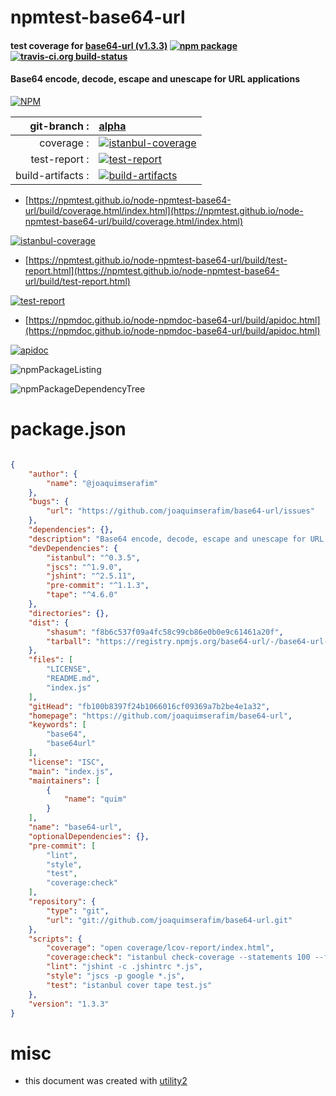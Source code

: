 # npmtest-base64-url

#### test coverage for  [base64-url (v1.3.3)](https://github.com/joaquimserafim/base64-url)  [![npm package](https://img.shields.io/npm/v/npmtest-base64-url.svg?style=flat-square)](https://www.npmjs.org/package/npmtest-base64-url) [![travis-ci.org build-status](https://api.travis-ci.org/npmtest/node-npmtest-base64-url.svg)](https://travis-ci.org/npmtest/node-npmtest-base64-url)

#### Base64 encode, decode, escape and unescape for URL applications

[![NPM](https://nodei.co/npm/base64-url.png?downloads=true&downloadRank=true&stars=true)](https://www.npmjs.com/package/base64-url)

| git-branch : | [alpha](https://github.com/npmtest/node-npmtest-base64-url/tree/alpha)|
|--:|:--|
| coverage : | [![istanbul-coverage](https://npmtest.github.io/node-npmtest-base64-url/build/coverage.badge.svg)](https://npmtest.github.io/node-npmtest-base64-url/build/coverage.html/index.html)|
| test-report : | [![test-report](https://npmtest.github.io/node-npmtest-base64-url/build/test-report.badge.svg)](https://npmtest.github.io/node-npmtest-base64-url/build/test-report.html)|
| build-artifacts : | [![build-artifacts](https://npmtest.github.io/node-npmtest-base64-url/glyphicons_144_folder_open.png)](https://github.com/npmtest/node-npmtest-base64-url/tree/gh-pages/build)|

- [https://npmtest.github.io/node-npmtest-base64-url/build/coverage.html/index.html](https://npmtest.github.io/node-npmtest-base64-url/build/coverage.html/index.html)

[![istanbul-coverage](https://npmtest.github.io/node-npmtest-base64-url/build/screenCapture.buildCi.browser.%252Ftmp%252Fbuild%252Fcoverage.lib.html.png)](https://npmtest.github.io/node-npmtest-base64-url/build/coverage.html/index.html)

- [https://npmtest.github.io/node-npmtest-base64-url/build/test-report.html](https://npmtest.github.io/node-npmtest-base64-url/build/test-report.html)

[![test-report](https://npmtest.github.io/node-npmtest-base64-url/build/screenCapture.buildCi.browser.%252Ftmp%252Fbuild%252Ftest-report.html.png)](https://npmtest.github.io/node-npmtest-base64-url/build/test-report.html)

- [https://npmdoc.github.io/node-npmdoc-base64-url/build/apidoc.html](https://npmdoc.github.io/node-npmdoc-base64-url/build/apidoc.html)

[![apidoc](https://npmdoc.github.io/node-npmdoc-base64-url/build/screenCapture.buildCi.browser.%252Ftmp%252Fbuild%252Fapidoc.html.png)](https://npmdoc.github.io/node-npmdoc-base64-url/build/apidoc.html)

![npmPackageListing](https://npmtest.github.io/node-npmtest-base64-url/build/screenCapture.npmPackageListing.svg)

![npmPackageDependencyTree](https://npmtest.github.io/node-npmtest-base64-url/build/screenCapture.npmPackageDependencyTree.svg)



# package.json

```json

{
    "author": {
        "name": "@joaquimserafim"
    },
    "bugs": {
        "url": "https://github.com/joaquimserafim/base64-url/issues"
    },
    "dependencies": {},
    "description": "Base64 encode, decode, escape and unescape for URL applications",
    "devDependencies": {
        "istanbul": "^0.3.5",
        "jscs": "^1.9.0",
        "jshint": "^2.5.11",
        "pre-commit": "^1.1.3",
        "tape": "^4.6.0"
    },
    "directories": {},
    "dist": {
        "shasum": "f8b6c537f09a4fc58c99cb86e0b0e9c61461a20f",
        "tarball": "https://registry.npmjs.org/base64-url/-/base64-url-1.3.3.tgz"
    },
    "files": [
        "LICENSE",
        "README.md",
        "index.js"
    ],
    "gitHead": "fb100b8397f24b1066016cf09369a7b2be4e1a32",
    "homepage": "https://github.com/joaquimserafim/base64-url",
    "keywords": [
        "base64",
        "base64url"
    ],
    "license": "ISC",
    "main": "index.js",
    "maintainers": [
        {
            "name": "quim"
        }
    ],
    "name": "base64-url",
    "optionalDependencies": {},
    "pre-commit": [
        "lint",
        "style",
        "test",
        "coverage:check"
    ],
    "repository": {
        "type": "git",
        "url": "git://github.com/joaquimserafim/base64-url.git"
    },
    "scripts": {
        "coverage": "open coverage/lcov-report/index.html",
        "coverage:check": "istanbul check-coverage --statements 100 --functions 100 --lines 100 --branches 100",
        "lint": "jshint -c .jshintrc *.js",
        "style": "jscs -p google *.js",
        "test": "istanbul cover tape test.js"
    },
    "version": "1.3.3"
}
```



# misc
- this document was created with [utility2](https://github.com/kaizhu256/node-utility2)
